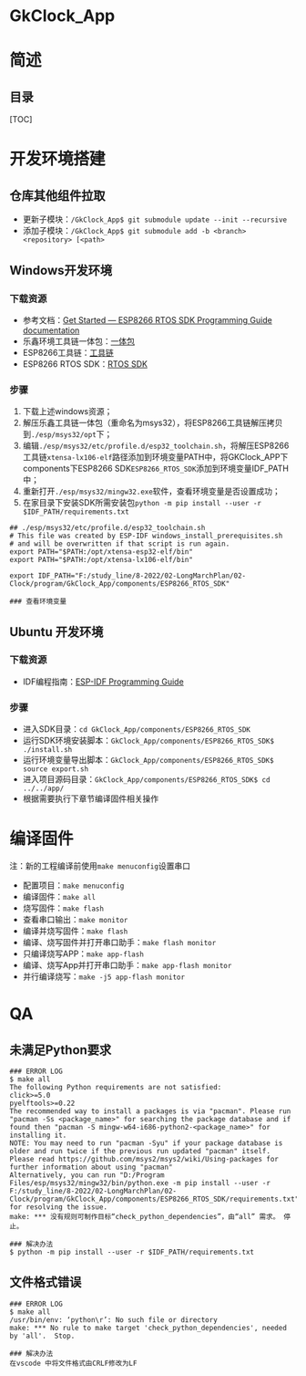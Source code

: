 # GkClock_App

# 简述

## 目录

[TOC]

# 开发环境搭建

## 仓库其他组件拉取

* 更新子模块：`/GkClock_App$ git submodule update --init --recursive`
* 添加子模块：`/GkClock_App$ git submodule add -b <branch> <repository> [<path>`

## Windows开发环境

### 下载资源

* 参考文档：[Get Started — ESP8266 RTOS SDK Programming Guide documentation](https://docs.espressif.com/projects/esp8266-rtos-sdk/en/latest/get-started/index.html#get-started-get-esp-idf)
* 乐鑫环境工具链一体包：[一体包](https://dl.espressif.com/dl/esp32_win32_msys2_environment_and_toolchain-20181001.zip)
* ESP8266工具链：[工具链](https://dl.espressif.com/dl/xtensa-lx106-elf-gcc8_4_0-esp-2020r3-win32.zip)
* ESP8266 RTOS SDK：[RTOS SDK](https://github.com/espressif/ESP8266_RTOS_SDK.git)

### 步骤

1. 下载上述windows资源；
2. 解压乐鑫工具链一体包（重命名为msys32），将ESP8266工具链解压拷贝到`./esp/msys32/opt`下；
3. 编辑`./esp/msys32/etc/profile.d/esp32_toolchain.sh`，将解压ESP8266工具链`xtensa-lx106-elf`路径添加到环境变量PATH中，将GKClock_APP下components下ESP8266 SDK`ESP8266_RTOS_SDK`添加到环境变量IDF_PATH中；
4. 重新打开`./esp/msys32/mingw32.exe`软件，查看环境变量是否设置成功；
5. 在家目录下安装SDK所需安装包`python -m pip install --user -r $IDF_PATH/requirements.txt`

```shell
## ./esp/msys32/etc/profile.d/esp32_toolchain.sh
# This file was created by ESP-IDF windows_install_prerequisites.sh
# and will be overwritten if that script is run again.
export PATH="$PATH:/opt/xtensa-esp32-elf/bin"
export PATH="$PATH:/opt/xtensa-lx106-elf/bin"
 
export IDF_PATH="F:/study_line/8-2022/02-LongMarchPlan/02-Clock/program/GkClock_App/components/ESP8266_RTOS_SDK"

### 查看环境变量

```



## Ubuntu 开发环境

### 下载资源

* IDF编程指南：[ESP-IDF Programming Guide](https://docs.espressif.com/projects/esp-idf/en/latest/esp32/)

### 步骤

* 进入SDK目录：`cd GkClock_App/components/ESP8266_RTOS_SDK`
* 运行SDK环境安装脚本：`GkClock_App/components/ESP8266_RTOS_SDK$ ./install.sh`
* 运行环境变量导出脚本：`GkClock_App/components/ESP8266_RTOS_SDK$ source export.sh`
* 进入项目源码目录：`GkClock_App/components/ESP8266_RTOS_SDK$ cd ../../app/`
* 根据需要执行下章节编译固件相关操作

# 编译固件

注：新的工程编译前使用`make menuconfig`设置串口

* 配置项目：`make menuconfig`
* 编译固件：`make all`
* 烧写固件：`make flash`
* 查看串口输出：`make monitor`
* 编译并烧写固件：`make flash`
* 编译、烧写固件并打开串口助手：`make flash monitor`
* 只编译烧写APP：`make app-flash`
* 编译、烧写App并打开串口助手：`make app-flash monitor`
* 并行编译烧写：`make -j5 app-flash monitor`

# QA

## 未满足Python要求

```shell
### ERROR LOG
$ make all
The following Python requirements are not satisfied:
click>=5.0
pyelftools>=0.22
The recommended way to install a packages is via "pacman". Please run "pacman -Ss <package_name>" for searching the package database and if found then "pacman -S mingw-w64-i686-python2-<package_name>" for installing it.
NOTE: You may need to run "pacman -Syu" if your package database is older and run twice if the previous run updated "pacman" itself.
Please read https://github.com/msys2/msys2/wiki/Using-packages for further information about using "pacman"
Alternatively, you can run "D:/Program Files/esp/msys32/mingw32/bin/python.exe -m pip install --user -r F:/study_line/8-2022/02-LongMarchPlan/02-Clock/program/GkClock_App/components/ESP8266_RTOS_SDK/requirements.txt" for resolving the issue.
make: *** 没有规则可制作目标“check_python_dependencies”，由“all” 需求。 停止。

### 解决办法
$ python -m pip install --user -r $IDF_PATH/requirements.txt
```

## 文件格式错误

```
### ERROR LOG
$ make all
/usr/bin/env: ‘python\r’: No such file or directory
make: *** No rule to make target 'check_python_dependencies', needed by 'all'.  Stop.

### 解决办法
在vscode 中将文件格式由CRLF修改为LF
```

